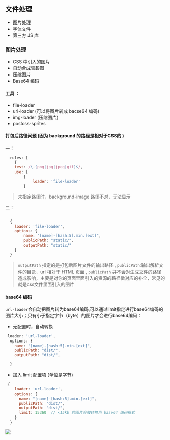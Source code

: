 ## 文件处理
- 图片处理
- 字体文件
- 第三方 JS 库

### 图片处理

- CSS 中引入的图片
- 自动合成雪碧图
- 压缩图片
- Base64 编码

#### 工具 ：
- file-loader
- url-loader (可以将图片转成 bacse64 编码)
- img-loader  (压缩图片)
- postcss-sprites


#### 打包后路径问题 (因为 background 的路径是相对于CSS的 )
一：
```javascript
  rules: [
    {
    test: /\.(png|jpg|jpeg|gif)$/,
    use: [
        {
            loader: 'file-loader'
        }
```
>未指定路径时，background-image 路径不对，无法显示

二：
```javascript

  {
    loader: 'file-loader',
    options: {
        name: "[name]-[hash:5].min.[ext]",
        publicPath: "static/",
        outputPath: "static/"
    }
  }

```
>`outputPath` 指定的是打包后图片文件的输出路径 , `publicPath`:输出解析文件的目录，url 相对于 HTML 页面 , `publicPath` 并不会对生成文件的路径造成影响，主要是对你的页面里面引入的资源的路径做对应的补全，常见的就是css文件里面引入的图片

#### base64 编码

`url-loader`会自动把图片转为base64编码,可以通过limit指定进行base64编码的图片大小；只有小于指定字节（byte）的图片才会进行base64编码：

- 无配置时，自动转换 

```javascript
 loader: 'url-loader',
  options: {
    name: "[name]-[hash:5].min.[ext]",
    publicPath: "dist/",
    outputPath: "dist/",

  }
```
- 加入 limit 配置项 (单位是字节)
```javascript
 {
    loader: 'url-loader',
    options: {
      name: "[name]-[hash:5].min.[ext]",
      publicPath: "dist/",
      outputPath: "dist/",
      limit: 15360  // <15kb 的图片会被转换为 base64 编码格式
    }
  }

```
![](https://upload-images.jianshu.io/upload_images/9249356-ba5b05d27adffc17.png?imageMogr2/auto-orient/strip%7CimageView2/2/w/1240)

